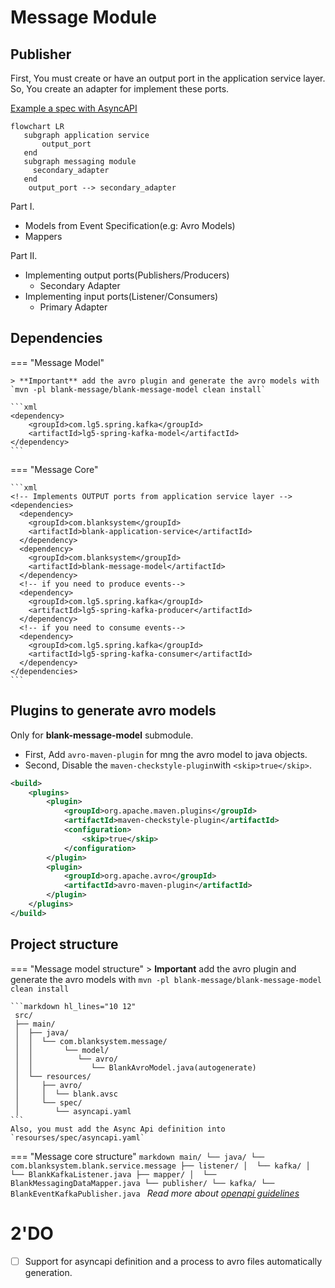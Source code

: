 # Message Module

## Publisher

First, You must create or have an output port in the application service layer. So, You create an adapter for implement
these ports.

[Example a spec with AsyncAPI][2]
```mermaid
flowchart LR
   subgraph application service
       output_port
   end
   subgraph messaging module
     secondary_adapter
   end
    output_port --> secondary_adapter
```

Part I.

- Models from Event Specification(e.g: Avro Models)
- Mappers

Part II.

- Implementing output ports(Publishers/Producers)
    - Secondary Adapter
- Implementing input ports(Listener/Consumers)
    - Primary Adapter

## Dependencies
=== "Message Model"

    > **Important** add the avro plugin and generate the avro models with `mvn -pl blank-message/blank-message-model clean install`

    ```xml
    <dependency>
        <groupId>com.lg5.spring.kafka</groupId>
        <artifactId>lg5-spring-kafka-model</artifactId>
    </dependency>
    ```
=== "Message Core"

    ```xml
    <!-- Implements OUTPUT ports from application service layer -->
    <dependencies>
      <dependency>
        <groupId>com.blanksystem</groupId>
        <artifactId>blank-application-service</artifactId>
      </dependency>
      <dependency>
        <groupId>com.blanksystem</groupId>
        <artifactId>blank-message-model</artifactId>
      </dependency>
      <!-- if you need to produce events-->
      <dependency>
        <groupId>com.lg5.spring.kafka</groupId>
        <artifactId>lg5-spring-kafka-producer</artifactId>
      </dependency>
      <!-- if you need to consume events-->
      <dependency>
        <groupId>com.lg5.spring.kafka</groupId>
        <artifactId>lg5-spring-kafka-consumer</artifactId>
      </dependency>
    </dependencies>
    ```
## Plugins to generate avro models
Only for **blank-message-model** submodule.     
* First, Add `avro-maven-plugin` for mng the avro model to java objects.
* Second, Disable the `maven-checkstyle-plugin`with `<skip>true</skip>`.
```xml 
<build>
    <plugins>
        <plugin>
            <groupId>org.apache.maven.plugins</groupId>
            <artifactId>maven-checkstyle-plugin</artifactId>
            <configuration>
                <skip>true</skip>
            </configuration>
        </plugin>
        <plugin>
            <groupId>org.apache.avro</groupId>
            <artifactId>avro-maven-plugin</artifactId>
        </plugin>
    </plugins>
</build>
```

## Project structure
=== "Message model structure"
    > **Important** add the avro plugin and generate the avro models with `mvn -pl blank-message/blank-message-model clean install`

    ```markdown hl_lines="10 12"
     src/
     ├── main/
     │  ├── java/
     │  │  └── com.blanksystem.message/
     │  │       └── model/
     │  │          └── avro/
     │  │             └── BlankAvroModel.java(autogenerate)
     │  └── resources/
     │     ├── avro/
     │     │  └── blank.avsc
     │     └── spec/
     │        └── asyncapi.yaml
    ```
    Also, you must add the Async Api definition into `resourses/spec/asyncapi.yaml`


=== "Message core structure"
    ```markdown
    main/
    └── java/
        └── com.blanksystem.blank.service.message
            ├── listener/
            │  └── kafka/
            │     └── BlankKafkaListener.java
            ├── mapper/
            │  └── BlankMessagingDataMapper.java
            └── publisher/
               └── kafka/
                   └── BlankEventKafkaPublisher.java
    ```
_Read more about [openapi guidelines][1]_

# 2'DO

- [ ] Support for asyncapi definition and a process to avro files automatically generation.

[1]: https://lufgarciaqu.medium.com
[2]: https://blank-service-atdd.web.app/asyncapi/